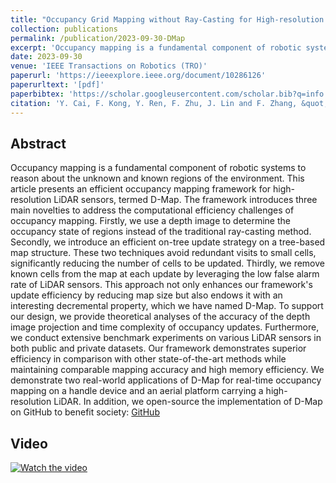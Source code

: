 ```yaml
---
title: "Occupancy Grid Mapping without Ray-Casting for High-resolution Sensors"
collection: publications
permalink: /publication/2023-09-30-DMap
excerpt: 'Occupancy mapping is a fundamental component of robotic systems to reason about the unknown and known regions of the environment. This article ...'
date: 2023-09-30
venue: 'IEEE Transactions on Robotics (TRO)'
paperurl: 'https://ieeexplore.ieee.org/document/10286126'
paperurltext: '[pdf]'
paperbibtex: 'https://scholar.googleusercontent.com/scholar.bib?q=info:br2xAwjho20J:scholar.google.com/&amp;output=citation&amp;scisdr=ClGaa5GREMGo6-r1voM:AFWwaeYAAAAAZRfwpoPDyppIZN6Zj9Y0UmoyYYA&amp;scisig=AFWwaeYAAAAAZRfwpiUb9ud-RZ8vxKSz1kCIR6I&amp;scisf=4&amp;ct=citation&amp;cd=-1&amp;hl=zh-CN'
citation: 'Y. Cai, F. Kong, Y. Ren, F. Zhu, J. Lin and F. Zhang, &quot;Occupancy Grid Mapping Without Ray-Casting for High-Resolution LiDAR Sensors,&quot; in  <i>IEEE Transactions on Robotics</i>, doi: 10.1109/TRO.2023.3323936.'
---
```

## Abstract

Occupancy mapping is a fundamental component of robotic systems to reason about the unknown and known regions of the environment. This article presents an efficient occupancy mapping framework for high-resolution LiDAR sensors, termed D-Map. The framework introduces three main novelties to address the computational efficiency challenges of occupancy mapping. Firstly, we use a depth image to determine the occupancy state of regions instead of the traditional ray-casting method. Secondly, we introduce an efficient on-tree update strategy on a tree-based map structure. These two techniques avoid redundant visits to small cells, significantly reducing the number of cells to be updated. Thirdly, we remove known cells from the map at each update by leveraging the low false alarm rate of LiDAR sensors. This approach not only enhances our framework&apos;s update efficiency by reducing map size but also endows it with an interesting decremental property, which we have named D-Map. To support our design, we provide theoretical analyses of the accuracy of the depth image projection and time complexity of occupancy updates. Furthermore, we conduct extensive benchmark experiments on various LiDAR sensors in both public and private datasets. Our framework demonstrates superior efficiency in comparison with other state-of-the-art methods while maintaining comparable mapping accuracy and high memory efficiency. We demonstrate two real-world applications of D-Map for real-time occupancy mapping on a handle device and an aerial platform carrying a high-resolution LiDAR. In addition, we open-source the implementation of D-Map on GitHub to benefit society: [GitHub](https://github.com/hku-mars/D-Map)

## Video
[![Watch the video](https://img.youtube.com/vi/m5QQPbkYYnA/maxresdefault.jpg)](https://www.youtube.com/watch?v=m5QQPbkYYnA)
